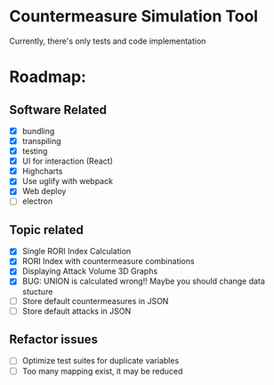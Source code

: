 # Countermeasure Simulation Tool

Currently, there's only tests and code implementation

# Roadmap:

## Software Related
- [X] bundling
- [X] transpiling
- [X] testing
- [X] UI for interaction (React)
- [X] Highcharts
- [X] Use uglify with webpack
- [X] Web deploy
- [ ] electron

## Topic related
- [X] Single RORI Index Calculation
- [X] RORI Index with countermeasure combinations
- [X] Displaying Attack Volume 3D Graphs
- [X] BUG: UNION is calculated wrong!! Maybe you should change data stucture
- [ ] Store default countermeasures in JSON
- [ ] Store default attacks in JSON

## Refactor issues
- [ ] Optimize test suites for duplicate variables
- [ ] Too many mapping exist, it may be reduced